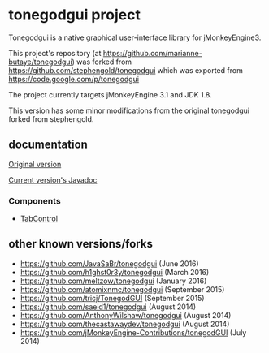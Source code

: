 # tonegodgui project

Tonegodgui is a native graphical user-interface library for jMonkeyEngine3.

This project's repository (at https://github.com/marianne-butaye/tonegodgui)
was forked from https://github.com/stephengold/tonegodgui
which was exported from https://code.google.com/p/tonegodgui

The project currently targets jMonkeyEngine 3.1 and JDK 1.8.

This version has some minor modifications from the original tonegodgui forked from stephengold.

## documentation

[Original version](https://jmonkeyengine.github.io/wiki/jme3/contributions/tonegodgui.html)

[Current version's Javadoc](dist/javadoc/index.html)

### Components
* [TabControl](dist/readme/TabControl.md)

## other known versions/forks

* https://github.com/JavaSaBr/tonegodgui (June 2016)
* https://github.com/h1ghst0r3y/tonegodgui (March 2016)
* https://github.com/meltzow/tonegodgui (January 2016)
* https://github.com/atomixnmc/tonegodgui (September 2015)
* https://github.com/tricj/TonegodGUI (September 2015)
* https://github.com/saeid1/tonegodgui (August 2014)
* https://github.com/AnthonyWilshaw/tonegodgui (August 2014)
* https://github.com/thecastawaydev/tonegodgui (August 2014)
* https://github.com/jMonkeyEngine-Contributions/tonegodGUI (July 2014)

